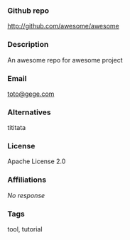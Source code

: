 ### Github repo

http://github.com/awesome/awesome

### Description

An awesome repo for awesome project

### Email

toto@gege.com

### Alternatives

tititata

### License

Apache License 2.0

### Affiliations

_No response_

### Tags

tool, tutorial
